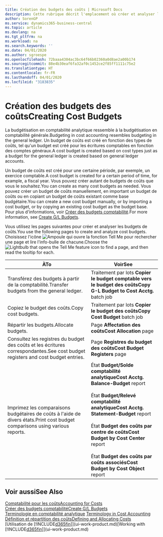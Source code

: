 ```yaml
---
title: Création des budgets des coûts | Microsoft Docs
description: Cette rubrique décrit l'emplacement où créer et analyser les budgets des coûts.
author: SorenGP
ms.service: dynamics365-business-central
ms.topic: article
ms.devlang: na
ms.tgt_pltfrm: na
ms.workload: na
ms.search.keywords: ''
ms.date: 04/01/2020
ms.author: sgroespe
ms.openlocfilehash: 72baaa4304ac3bc64f66b02360a0d8ae2a00b174
ms.sourcegitcommit: 88e4b30eaf6fa32af0c1452ce2f85ff1111c75e2
ms.translationtype: HT
ms.contentlocale: fr-FR
ms.lasthandoff: 04/01/2020
ms.locfileid: "3183835"
---
```

# <a name="creating-cost-budgets"></a><span data-ttu-id="c8669-103">Création des budgets des coûts</span><span class="sxs-lookup"><span data-stu-id="c8669-103">Creating Cost Budgets</span></span>
<span data-ttu-id="c8669-104">La budgétisation en comptabilité analytique ressemble à la budgétisation en comptabilité générale.</span><span class="sxs-lookup"><span data-stu-id="c8669-104">Budgeting in cost accounting resembles budgeting in the general ledger.</span></span> <span data-ttu-id="c8669-105">Un budget de coûts est créé en fonction des types de coûts, tel qu'un budget est créé pour les écritures comptables en fonction des comptes généraux.</span><span class="sxs-lookup"><span data-stu-id="c8669-105">A cost budget is created based on cost types just as a budget for the general ledger is created based on general ledger accounts.</span></span>  

<span data-ttu-id="c8669-106">Un budget de coûts est créé pour une certaine période, par exemple, un exercice comptable.</span><span class="sxs-lookup"><span data-stu-id="c8669-106">A cost budget is created for a certain period of time, for example, a fiscal year.</span></span> <span data-ttu-id="c8669-107">Vous pouvez créer autant de budgets de coûts que vous le souhaitez.</span><span class="sxs-lookup"><span data-stu-id="c8669-107">You can create as many cost budgets as needed.</span></span> <span data-ttu-id="c8669-108">Vous pouvez créer un budget de coûts manuellement, en important un budget de coûts ou en copiant un budget de coûts existant comme base budgétaire.</span><span class="sxs-lookup"><span data-stu-id="c8669-108">You can create a new cost budget manually, or by importing a cost budget, or by copying an existing cost budget as the budget base.</span></span> <span data-ttu-id="c8669-109">Pour plus d'informations, voir [Créer des budgets comptabilité](finance-how-create-budgets.md).</span><span class="sxs-lookup"><span data-stu-id="c8669-109">For more information, see [Create G/L Budgets](finance-how-create-budgets.md).</span></span>

<span data-ttu-id="c8669-110">Vous utilisez les pages suivantes pour créer et analyser les budgets de coûts.</span><span class="sxs-lookup"><span data-stu-id="c8669-110">You use the following pages to create and analyze cost budgets.</span></span> <span data-ttu-id="c8669-111">Choisissez l'icône ![Ampoule qui ouvre la fonction Tell Me](media/ui-search/search_small.png "Dites-moi ce que vous voulez faire") pour rechercher une page et lire l'info-bulle de chacune.</span><span class="sxs-lookup"><span data-stu-id="c8669-111">Choose the ![Lightbulb that opens the Tell Me feature](media/ui-search/search_small.png "Tell me what you want to do") icon to find a page, and then read the tooltip for each.</span></span>

|<span data-ttu-id="c8669-112">À</span><span class="sxs-lookup"><span data-stu-id="c8669-112">To</span></span>|<span data-ttu-id="c8669-113">Voir</span><span class="sxs-lookup"><span data-stu-id="c8669-113">See</span></span>|  
|--------|---------|  
|<span data-ttu-id="c8669-114">Transférez des budgets à partir de la comptabilité.</span><span class="sxs-lookup"><span data-stu-id="c8669-114">Transfer budgets from the general ledger.</span></span>|<span data-ttu-id="c8669-115">Traitement par lots **Copier le budget comptable vers le budget des coûts**</span><span class="sxs-lookup"><span data-stu-id="c8669-115">**Copy G-L Budget to Cost Acctg.** batch job</span></span>|  
|<span data-ttu-id="c8669-116">Copiez le budget des coûts.</span><span class="sxs-lookup"><span data-stu-id="c8669-116">Copy cost budgets.</span></span>|<span data-ttu-id="c8669-117">Traitement par lots **Copier le budget des coûts**</span><span class="sxs-lookup"><span data-stu-id="c8669-117">**Copy Cost Budget** batch job</span></span>|  
|<span data-ttu-id="c8669-118">Répartir les budgets.</span><span class="sxs-lookup"><span data-stu-id="c8669-118">Allocate budgets.</span></span>|<span data-ttu-id="c8669-119">Page **Affectation des coûts**</span><span class="sxs-lookup"><span data-stu-id="c8669-119">**Cost Allocation** page</span></span>|  
|<span data-ttu-id="c8669-120">Consultez les registres du budget des coûts et les écritures correspondantes.</span><span class="sxs-lookup"><span data-stu-id="c8669-120">See cost budget registers and cost budget entries.</span></span>|<span data-ttu-id="c8669-121">Page **Registres du budget des coûts**</span><span class="sxs-lookup"><span data-stu-id="c8669-121">**Cost Budget Registers** page</span></span>|  
|<span data-ttu-id="c8669-122">Imprimez les comparaisons budgétaires de coûts à l'aide de divers états.</span><span class="sxs-lookup"><span data-stu-id="c8669-122">Print cost budget comparisons using various reports.</span></span>|<span data-ttu-id="c8669-123">État **Budget/Solde comptabilité analytique**</span><span class="sxs-lookup"><span data-stu-id="c8669-123">**Cost Acctg. Balance-Budget** report</span></span><br /><br /> <span data-ttu-id="c8669-124">État **Budget/Relevé comptabilité analytique**</span><span class="sxs-lookup"><span data-stu-id="c8669-124">**Cost Acctg. Statement-Budget** report</span></span><br /><br /> <span data-ttu-id="c8669-125">État **Budget des coûts par centre de coûts**</span><span class="sxs-lookup"><span data-stu-id="c8669-125">**Cost Budget by Cost Center** report</span></span><br /><br /> <span data-ttu-id="c8669-126">État **Budget des coûts par coûts associés**</span><span class="sxs-lookup"><span data-stu-id="c8669-126">**Cost Budget by Cost Object** report</span></span>|  

## <a name="see-also"></a><span data-ttu-id="c8669-127">Voir aussi</span><span class="sxs-lookup"><span data-stu-id="c8669-127">See Also</span></span>  
[<span data-ttu-id="c8669-128">Comptabilité pour les coûts</span><span class="sxs-lookup"><span data-stu-id="c8669-128">Accounting for Costs</span></span>](finance-manage-cost-accounting.md)  
[<span data-ttu-id="c8669-129">Créer des budgets comptabilité</span><span class="sxs-lookup"><span data-stu-id="c8669-129">Create G/L Budgets</span></span>](finance-how-create-budgets.md)  
<span data-ttu-id="c8669-130">[Terminologie en comptabilité analytique](finance-terminology-in-cost-accounting.md) </span><span class="sxs-lookup"><span data-stu-id="c8669-130">[Terminology in Cost Accounting](finance-terminology-in-cost-accounting.md) </span></span>  
[<span data-ttu-id="c8669-131">Définition et répartition des coûts</span><span class="sxs-lookup"><span data-stu-id="c8669-131">Defining and Allocating Costs</span></span>](finance-define-and-allocate-costs.md)  
<span data-ttu-id="c8669-132">[Utilisation de [!INCLUDE[d365fin](includes/d365fin_md.md)]](ui-work-product.md)</span><span class="sxs-lookup"><span data-stu-id="c8669-132">[Working with [!INCLUDE[d365fin](includes/d365fin_md.md)]](ui-work-product.md)</span></span>
